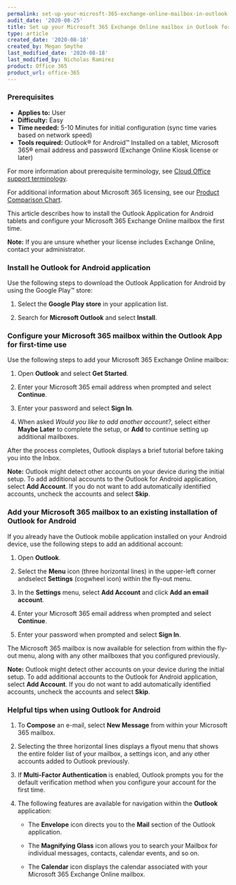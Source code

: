 ```yaml
---
permalink: set-up-your-microsft-365-exchange-online-mailbox-in-outlook-for-android-tablets/
audit_date: '2020-08-25'
title: Set up your Microsoft 365 Exchange Online mailbox in Outlook for Android tablets
type: article
created_date: '2020-08-18'
created_by: Megan Smythe
last_modified_date: '2020-08-18'
last_modified_by: Nicholas Ramirez
product: Office 365
product_url: office-365
---
```


### Prerequisites

- **Applies to:** User
- **Difficulty:** Easy
- **Time needed:** 5-10 Minutes for initial configuration (sync time varies based on network speed)
- **Tools required:** Outlook&reg; for Android&trade; Installed on a tablet, Microsoft 365&reg; email address
  and password (Exchange Online Kiosk license or later)

For more information about prerequisite terminology, see [Cloud Office support terminology](/how-to/cloud-office-support-terminology).

For additional information about Microsoft 365 licensing, see our [Product Comparison Chart](https://www.rackspace.com/sites/default/files/2020-06/Rackspace-Data-Sheet-Microsoft-365-Plans-and-Pricing-Sheet-CLO-TSK-1487.pdf).

This article describes how to install the Outlook Application for Android tablets and configure your Microsoft 365
Exchange Online mailbox the first time.

**Note:** If you are unsure whether your license includes Exchange Online, contact your administrator.

### Install he Outlook for Android application

Use the following steps to download the Outlook Application for Android by using the Google Play&trade; store:

1. Select the **Google Play store** in your application list.

2. Search for **Microsoft Outlook** and select **Install**.


### Configure your Microsoft 365 mailbox within the Outlook App for first-time use

Use the following steps to add your Microsoft 365 Exchange Online mailbox:

1. Open **Outlook** and select **Get Started**.

2. Enter your Microsoft 365 email address when prompted and select **Continue**.

3. Enter your password and select **Sign In**.

4. When asked *Would you like to add another account?*, select either **Maybe Later** to complete the setup, or
**Add** to continue setting up additional mailboxes.

After the process completes, Outlook displays a brief tutorial before taking you into the Inbox.

**Note:** Outlook might detect other accounts on your device during the initial setup. To add additional accounts to the Outlook
for Android application, select **Add Account**. If you do not want to add automatically identified accounts, uncheck the
accounts and select **Skip**.

### Add your Microsoft 365 mailbox to an existing installation of Outlook for Android

If you already have the Outlook mobile application installed on your Android device, use the following steps to add
an additional account:

1. Open **Outlook**.

2. Select the **Menu** icon (three horizontal lines) in the upper-left corner andselect **Settings** (cogwheel icon)
within the fly-out menu.

3. In the **Settings** menu, select **Add Account** and click **Add an email account**.

4. Enter your Microsoft 365 email address when prompted and select **Continue**.

5. Enter your password when prompted and select **Sign In**.

The Microsoft 365 mailbox is now available for selection from within the fly-out menu, along with any other mailboxes that you configured previously.

**Note:** Outlook might detect other accounts on your device during the initial setup. To add additional accounts to the Outlook
for Android application, select **Add Account**. If you do not want to add automatically identified accounts, uncheck the
accounts and select **Skip**.

### Helpful tips when using Outlook for Android

1. To **Compose** an e-mail, select **New Message** from within your Microsoft 365 mailbox.

2. Selecting the three horizontal lines displays a flyout menu that shows the entire folder list of your
mailbox, a settings icon, and any other accounts added to Outlook previously.

3. If **Multi-Factor Authentication** is enabled, Outlook prompts you for the default verification method
when you configure your account for the first time.

4. The following features are available for navigation within the **Outlook** application:

     - The **Envelope** icon directs you to the **Mail** section of the Outlook application.

     - The **Magnifying Glass** icon allows you to search your Mailbox for individual messages, contacts, calendar events, and so on.

     - The **Calendar** icon displays the calendar associated with your Microsoft 365 Exchange Online mailbox.

